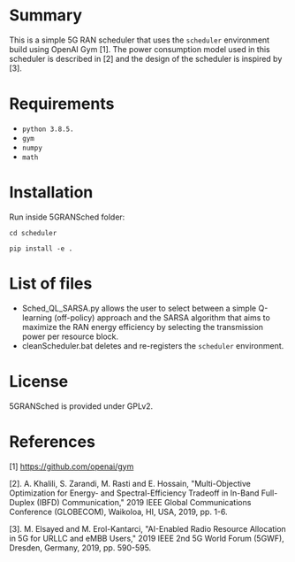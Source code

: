 # Summary

This is a simple 5G RAN scheduler that uses the `scheduler` environment build using OpenAI Gym [1]. The power consumption model used in this scheduler is described in [2]
and the design of the scheduler is inspired by [3].

# Requirements 

- `python 3.8.5.`
- `gym`
- `numpy`
- `math`

# Installation 
Run inside 5GRANSched folder:

`cd scheduler`

`pip install -e .`

# List of files 

- Sched_QL_SARSA.py allows the user to select between a simple Q-learning (off-policy) approach and the SARSA algorithm that aims to maximize the RAN energy efficiency by selecting the transmission power per resource block.
- cleanScheduler.bat deletes and re-registers the `scheduler` environment.

# License

5GRANSched is provided under GPLv2.

# References

[1] https://github.com/openai/gym

[2]. A. Khalili, S. Zarandi, M. Rasti and E. Hossain, "Multi-Objective Optimization for Energy- and Spectral-Efficiency Tradeoff in In-Band Full-Duplex (IBFD) Communication," 2019 IEEE Global Communications Conference (GLOBECOM), Waikoloa, HI, USA, 2019, pp. 1-6.

[3]. M. Elsayed and M. Erol-Kantarci, "AI-Enabled Radio Resource Allocation in 5G for URLLC and eMBB Users," 2019 IEEE 2nd 5G World Forum (5GWF), Dresden, Germany, 2019, pp. 590-595.
